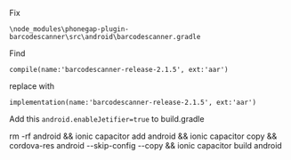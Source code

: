 Fix
```
\node_modules\phonegap-plugin-barcodescanner\src\android\barcodescanner.gradle
```
Find 
```
compile(name:'barcodescanner-release-2.1.5', ext:'aar')
```
replace with 
```
implementation(name:'barcodescanner-release-2.1.5', ext:'aar')
```

Add this `android.enableJetifier=true` to build.gradle

rm -rf android && ionic capacitor add android && ionic capacitor copy && cordova-res android --skip-config --copy && ionic capacitor build android